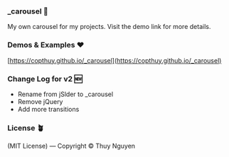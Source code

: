 ### _carousel 🎠
My own carousel for my projects. Visit the demo link for more details.

### Demos & Examples ❤️
[https://copthuy.github.io/_carousel](https://copthuy.github.io/_carousel)

### Change Log for v2 🆕
- Rename from jSlder to _carousel
- Remove jQuery
- Add more transitions

### License 🪴
(MIT License) — Copyright © Thuy Nguyen
